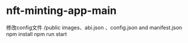 # nft-minting-app-main
修改config文件
/public  images、abi.json 、config.json and manifest.json
npm install
npm run start
